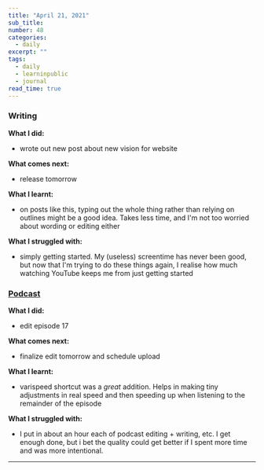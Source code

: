 ```yaml
---
title: "April 21, 2021"
sub_title: 
number: 48
categories:
  - daily
excerpt: ""
tags:
  - daily
  - learninpublic
  - journal
read_time: true
---
```


### Writing

**What I did:** 
- wrote out new post about new vision for website

**What comes next:**
- release tomorrow

**What I learnt:**
- on posts like this, typing out the whole thing rather than relying on outlines might be a good idea. Takes less time, and I'm not too worried about wording or editing either

**What I struggled with:**
- simply getting started. My (useless) screentime has never been good, but now that I'm trying to do these things again, I realise how much watching YouTube keeps me from just getting started

### [Podcast](http://frndshiptime.com)

**What I did:** 
- edit episode 17

**What comes next:**
- finalize edit tomorrow and schedule upload

**What I learnt:**
- varispeed shortcut was a _great_ addition. Helps in making tiny adjustments in real speed and then speeding up when listening to the remainder of the episode

**What I struggled with:**
- I put in about an hour each of podcast editing + writing, etc. I get enough done, but i bet the quality could get better if I spent more time and was more intentional. 

---